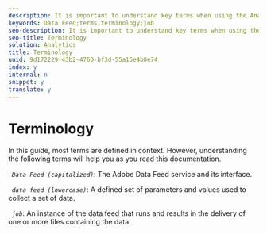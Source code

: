 ```yaml
---
description: It is important to understand key terms when using the Analytics Data Feed interface.
keywords: Data Feed;terms;terminology;job
seo-description: It is important to understand key terms when using the Analytics Data Feed interface.
seo-title: Terminology
solution: Analytics
title: Terminology
uuid: 9d172229-43b2-4760-bf3d-55a15e4b0e74
index: y
internal: n
snippet: y
translate: y
---
```


# Terminology

In this guide, most terms are defined in context. However, understanding the following terms will help you as you read this documentation. 

*` Data Feed (capitalized)`*: The Adobe Data Feed service and its interface. 

*` data feed (lowercase)`*: A defined set of parameters and values used to collect a set of data. 

*` job`*: An instance of the data feed that runs and results in the delivery of one or more files containing the data. 

